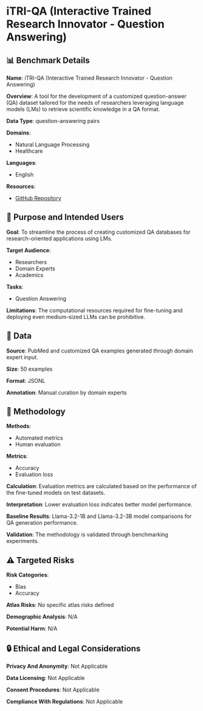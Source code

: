 # iTRI-QA (Interactive Trained Research Innovator - Question Answering)

## 📊 Benchmark Details

**Name**: iTRI-QA (Interactive Trained Research Innovator - Question Answering)

**Overview**: A tool for the development of a customized question-answer (QA) dataset tailored for the needs of researchers leveraging language models (LMs) to retrieve scientific knowledge in a QA format.

**Data Type**: question-answering pairs

**Domains**:
- Natural Language Processing
- Healthcare

**Languages**:
- English

**Resources**:
- [GitHub Repository](https://github.com/Liu-Qiming/iTRI-QA/releases/tag/v1.0.0)

## 🎯 Purpose and Intended Users

**Goal**: To streamline the process of creating customized QA databases for research-oriented applications using LMs.

**Target Audience**:
- Researchers
- Domain Experts
- Academics

**Tasks**:
- Question Answering

**Limitations**: The computational resources required for fine-tuning and deploying even medium-sized LLMs can be prohibitive.

## 💾 Data

**Source**: PubMed and customized QA examples generated through domain expert input.

**Size**: 50 examples

**Format**: JSONL

**Annotation**: Manual curation by domain experts

## 🔬 Methodology

**Methods**:
- Automated metrics
- Human evaluation

**Metrics**:
- Accuracy
- Evaluation loss

**Calculation**: Evaluation metrics are calculated based on the performance of the fine-tuned models on test datasets.

**Interpretation**: Lower evaluation loss indicates better model performance.

**Baseline Results**: Llama-3.2-1B and Llama-3.2-3B model comparisons for QA generation performance.

**Validation**: The methodology is validated through benchmarking experiments.

## ⚠️ Targeted Risks

**Risk Categories**:
- Bias
- Accuracy

**Atlas Risks**:
No specific atlas risks defined

**Demographic Analysis**: N/A

**Potential Harm**: N/A

## 🔒 Ethical and Legal Considerations

**Privacy And Anonymity**: Not Applicable

**Data Licensing**: Not Applicable

**Consent Procedures**: Not Applicable

**Compliance With Regulations**: Not Applicable
